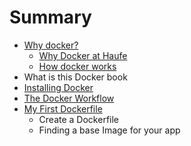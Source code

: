 # Summary

* [Why docker?](README.md)
   * [Why Docker at Haufe](why_docker_at_haufe.md)
   * [How docker works](how_docker_works.md)
* What is this Docker book
* [Installing Docker](installing_docker.md)
* [The Docker Workflow](the_suggested_docker_haufe_workflow.md)
* [My First Dockerfile](docker_command_reference.md)
   * Create a Dockerfile
   * Finding a base Image for your app

